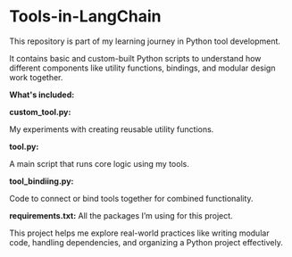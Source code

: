 # Tools-in-LangChain

This repository is part of my learning journey in Python tool development. 

It contains basic and custom-built Python scripts to understand how different components like utility functions, bindings, and modular design work together.

**What's included:**

**custom_tool.py:** 

My experiments with creating reusable utility functions.

**tool.py:**

A main script that runs core logic using my tools.

**tool_bindiing.py:** 

Code to connect or bind tools together for combined functionality.

**requirements.txt:** 
All the packages I’m using for this project.

This project helps me explore real-world practices like writing modular code, handling dependencies, and organizing a Python project effectively.

